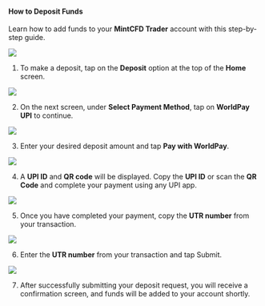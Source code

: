 #### How to Deposit Funds

Learn how to add funds to your **MintCFD Trader** account with this step-by-step guide.

![](/_images/0998696e9057271c1343c539fbead5f4.png)

1. To make a deposit, tap on the **Deposit** option at the top of the **Home** screen.

![](/_images/7c3ef4512eb3a47e5380342d3a03c6b7.png)

2. On the next screen, under **Select Payment Method**, tap on **WorldPay UPI** to continue.

![](/_images/0a3854aabd6e78c94df808f5c890b0d8.png)

3. Enter your desired deposit amount and tap **Pay with WorldPay**.

![](/_images/e59198ef4d8414ca19e8fcd490ed88ad.png)

4. A **UPI ID** and **QR code** will be displayed. Copy the **UPI ID** or scan the **QR Code** and complete your payment using any UPI app.

![](/_images/5ce32cbb4a3d03d02d573efe6ef7ab3f.png)

5. Once you have completed your payment, copy the **UTR number** from your transaction.

![](/_images/ee9e1c5d50672f7367550cb8378b61c0.png)

6. Enter the **UTR number** from your transaction and tap Submit.

![](/_images/9eb9cd58b9ea5e04c890326b5c1f471f.png)

7. After successfully submitting your deposit request, you will receive a confirmation screen, and funds will be added to your account shortly.